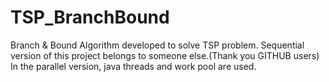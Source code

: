 # TSP_BranchBound

Branch & Bound Algorithm developed to solve TSP problem. 
Sequential version of this project belongs to someone else.(Thank you GITHUB users)
In the parallel version, java threads and work pool are used.

